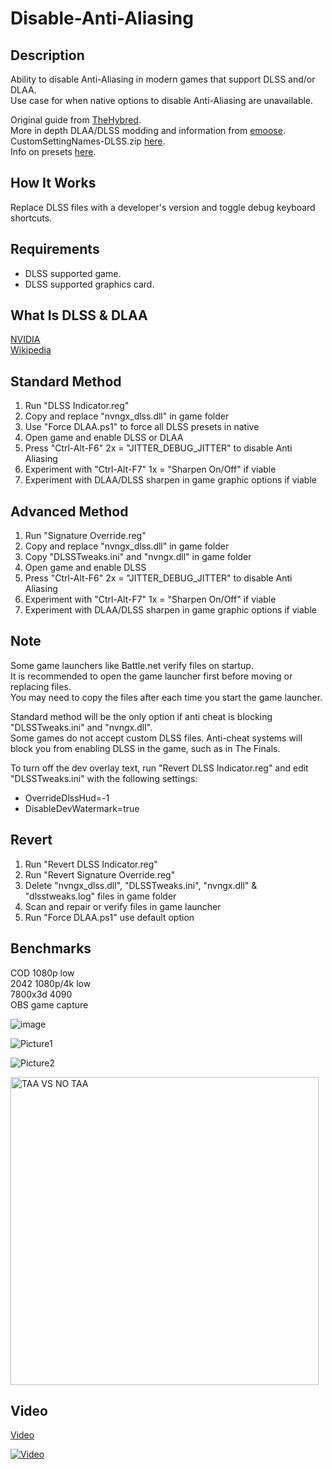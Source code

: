 # Disable-Anti-Aliasing

## Description
Ability to disable Anti-Aliasing in modern games that support DLSS and/or DLAA.<br>
Use case for when native options to disable Anti-Aliasing are unavailable.<br>

Original guide from [TheHybred](<https://www.reddit.com/r/MotionClarity/comments/1d206jv/disable_forced_antialiasing_with_dlss>).<br>
More in depth DLAA/DLSS modding and information from [emoose](<https://github.com/emoose/DLSSTweaks>).<br>
CustomSettingNames-DLSS.zip [here](<https://github.com/Orbmu2k/nvidiaProfileInspector/issues/156>).<br>
Info on presets [here](<https://developer.nvidia.com/blog/nvidia-dlss-updates-for-super-resolution-and-unreal-engine>).

## How It Works
Replace DLSS files with a developer's version and toggle debug keyboard shortcuts.

## Requirements
- DLSS supported game.<br>
- DLSS supported graphics card.

## What Is DLSS & DLAA
[NVIDIA](<https://developer.nvidia.com/rtx/streamline#:~:text=NVIDIA%20DLAA%20is%20an%20AI,higher%20levels%20of%20image%20quality.>)<br>
[Wikipedia](<https://en.wikipedia.org/wiki/Deep_learning_super_sampling>)

## Standard Method

1. Run "DLSS Indicator.reg"
2. Copy and replace "nvngx_dlss.dll" in game folder
3. Use "Force DLAA.ps1" to force all DLSS presets in native
4. Open game and enable DLSS or DLAA
5. Press "Ctrl-Alt-F6" 2x = "JITTER_DEBUG_JITTER" to disable Anti Aliasing
6. Experiment with "Ctrl-Alt-F7" 1x = "Sharpen On/Off" if viable
7. Experiment with DLAA/DLSS sharpen in game graphic options if viable

## Advanced Method

1. Run "Signature Override.reg"
2. Copy and replace "nvngx_dlss.dll" in game folder
3. Copy "DLSSTweaks.ini" and "nvngx.dll" in game folder
4. Open game and enable DLSS
5. Press "Ctrl-Alt-F6" 2x = "JITTER_DEBUG_JITTER" to disable Anti Aliasing
6. Experiment with "Ctrl-Alt-F7" 1x = "Sharpen On/Off" if viable
7. Experiment with DLAA/DLSS sharpen in game graphic options if viable

## Note
Some game launchers like Battle.net verify files on startup.<br>
It is recommended to open the game launcher first before moving or replacing files.<br>
You may need to copy the files after each time you start the game launcher.

Standard method will be the only option if anti cheat is blocking "DLSSTweaks.ini" and "nvngx.dll".<br>
Some games do not accept custom DLSS files. Anti-cheat systems will block you from enabling DLSS in the game, such as in The Finals.

To turn off the dev overlay text, run "Revert DLSS Indicator.reg" and edit "DLSSTweaks.ini" with the following settings:
- OverrideDlssHud=-1
- DisableDevWatermark=true

## Revert
1. Run "Revert DLSS Indicator.reg"
2. Run "Revert Signature Override.reg"
3. Delete "nvngx_dlss.dll", "DLSSTweaks.ini", "nvngx.dll" & "dlsstweaks.log" files in game folder
4. Scan and repair or verify files in game launcher
5. Run "Force DLAA.ps1" use default option

## Benchmarks
COD 1080p low<br>
2042 1080p/4k low<br>
7800x3d 4090<br>
OBS game capture<br>

![image](https://github.com/fr33thytweaks/Disable-Anti-Aliasing/assets/168888348/044d2417-d410-49f2-a099-442c679efaf5)

![Picture1](https://github.com/user-attachments/assets/bf004ca6-2f5a-431a-a811-36419aa819a7)

![Picture2](https://github.com/user-attachments/assets/00d8ce9f-9adf-42c3-b2cc-fc82ea950ce5)

<img width="493" alt="TAA VS NO TAA" src="https://github.com/user-attachments/assets/d03c8ee8-9650-423d-b8bb-2e9758fdd068">

## Video
[Video](<https://youtu.be/xxYU2BGDlpA>)

[![Video](https://img.youtube.com/vi/xxYU2BGDlpA/maxresdefault.jpg)]([https://www.youtube.com/watch?v=xxYU2BGDlpA](https://youtu.be/xxYU2BGDlpA))
